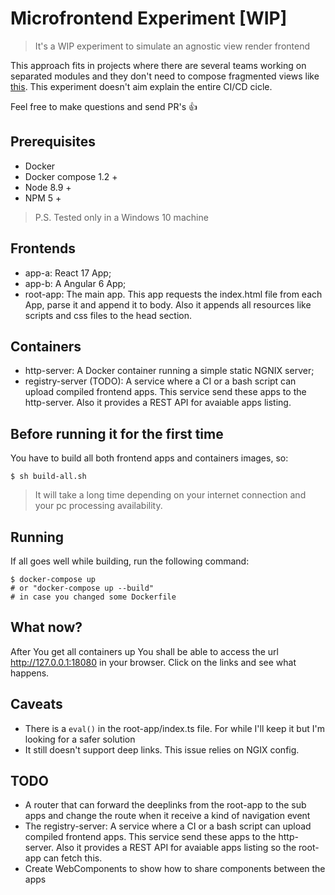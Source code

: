 # Microfrontend Experiment [WIP]

> It's a WIP experiment to simulate an agnostic view render frontend 

This approach fits in projects where there are several teams working on separated modules and they don't need to compose fragmented views like [this](https://micro-frontends.org/).
This experiment doesn't aim explain the entire CI/CD cicle.

Feel free to make questions and send PR's 👍

## Prerequisites
* Docker
* Docker compose 1.2 +
* Node 8.9 +
* NPM 5 +

> P.S. Tested only in a Windows 10 machine

## Frontends
* app-a: React 17 App;
* app-b: A Angular 6 App;
* root-app: The main app. This app requests the index.html file from each App, parse it and append it to body. Also it appends all resources like scripts and css files to the head section.

## Containers
* http-server: A Docker container running a simple static NGNIX server;
* registry-server (TODO): A service where a CI or a bash script can upload compiled frontend apps. This service send these apps to the http-server. Also it provides a REST API for avaiable apps listing.

## Before running it for the first time
You have to build all both frontend apps and containers images, so:
```
$ sh build-all.sh
```
> It will take a long time depending on your internet connection and your pc processing availability.

## Running

If all goes well while building, run the following command:
```
$ docker-compose up
# or "docker-compose up --build"
# in case you changed some Dockerfile
```

## What now?
After You get all containers up You shall be able to access the url http://127.0.0.1:18080 in your browser. Click on the links and see what happens.

## Caveats
* There is a ``eval()`` in the root-app/index.ts file. For while I'll keep it but I'm looking for a safer solution
* It still doesn't support deep links. This issue relies on NGIX config.

## TODO
* A router that can forward the deeplinks from the root-app to the sub apps and change the route when it receive a kind of navigation event
* The registry-server: A service where a CI or a bash script can upload compiled frontend apps. This service send these apps to the http-server. Also it provides a REST API for avaiable apps listing so the root-app can fetch this.
* Create WebComponents to show how to share components between the apps
